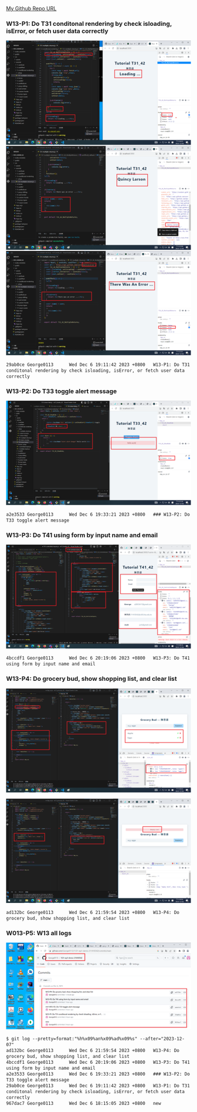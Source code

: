 [My Github Repo URL](https://github.com/George0113/1121-wp1-demo-211410542.git)

### W13-P1: Do T31 conditonal rendering by check isloading, isError, or fetch user data correctly

![](w13-p1-1.png)
![](w13-p1-2.png)
![](w13-p1-3.png)

```
29ab0ce George0113      Wed Dec 6 19:11:42 2023 +0800   W13-P1: Do T31 conditonal rendering by check isloading, isError, or fetch user data correctly
```

### W13-P2: Do T33 toggle alert message

![](w13-p2.png)

```
a2e3533 George0113      Wed Dec 6 19:33:21 2023 +0800   ### W13-P2: Do T33 toggle alert message
```

### W13-P3: Do T41 using form by input name and email

![](w13-p3.png)

```
4bccdf1 George0113      Wed Dec 6 20:19:06 2023 +0800   W13-P3: Do T41 using form by input name and email
```

### W13-P4: Do grocery bud, show shopping list, and clear list

![](w13-p4-1.png)

![](w13-p4-2.png)

```
ad132bc George0113      Wed Dec 6 21:59:54 2023 +0800   W13-P4: Do grocery bud, show shopping list, and clear list
```

### W013-P5: W13 all logs

![](w13-p5.png)

```
$ git log --pretty=format:"%h%x09%an%x09%ad%x09%s" --after="2023-12-07"
ad132bc George0113      Wed Dec 6 21:59:54 2023 +0800   W13-P4: Do grocery bud, show shopping list, and clear list
4bccdf1 George0113      Wed Dec 6 20:19:06 2023 +0800   W13-P3: Do T41 using form by input name and email
a2e3533 George0113      Wed Dec 6 19:33:21 2023 +0800   ### W13-P2: Do T33 toggle alert message
29ab0ce George0113      Wed Dec 6 19:11:42 2023 +0800   W13-P1: Do T31 conditonal rendering by check isloading, isError, or fetch user data correctly
967dac7 George0113      Wed Dec 6 18:15:05 2023 +0800   new
```
